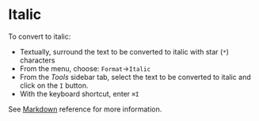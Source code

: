 # Italic

To convert to italic:

- Textually, surround the text to be converted to italic with star (`*`) characters
- From the menu, choose: `Format`→`Italic`
- From the _Tools_ sidebar tab, select the text to be converted to italic and click on the `I` button.
- With the keyboard shortcut, enter `⌘I`

See  [Markdown](#md-emphasis) reference for more information. 
